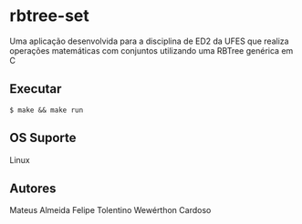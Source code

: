 # rbtree-set

Uma aplicação desenvolvida para a disciplina de ED2 da UFES que realiza operações matemáticas com conjuntos utilizando uma RBTree genérica em C 

## Executar

```$ make && make run```

## OS Suporte

Linux

## Autores

Mateus Almeida
Felipe Tolentino
Wewérthon Cardoso

